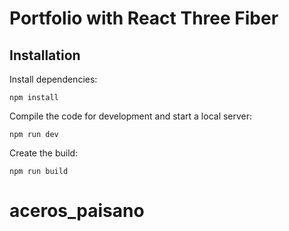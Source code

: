 # Portfolio with React Three Fiber

## Installation

Install dependencies:

```
npm install
```

Compile the code for development and start a local server:

```
npm run dev
```

Create the build:

```
npm run build
```






# aceros_paisano
